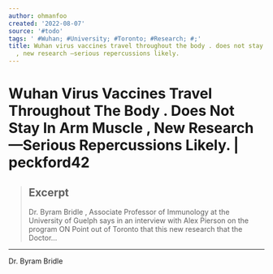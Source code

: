 ```yaml
---
author: ohmanfoo
created: '2022-08-07'
source: '#todo'
tags: ' #Wuhan; #University; #Toronto; #Research; #;'
title: Wuhan virus vaccines travel throughout the body . does not stay in arm muscle
  , new research —serious repercussions likely.
---
```


# Wuhan Virus Vaccines Travel Throughout The Body . Does Not Stay In Arm Muscle , New Research —Serious Repercussions Likely. | peckford42

> ## Excerpt
> Dr. Byram Bridle , Associate Professor of Immunology at the University of Guelph says in an interview with Alex Pierson on the program ON Point out of Toronto that this new research that the Doctor…

---
Dr. Byram Bridle